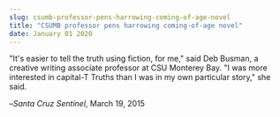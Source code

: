 ```yaml
---
slug: csumb-professor-pens-harrowing-coming-of-age-novel
title: "CSUMB professor pens harrowing coming-of-age novel"
date: January 01 2020
---
```


 
<p>
  "It's easier to tell the truth using fiction, for me," said Deb Busman, a
  creative writing associate professor at CSU Monterey Bay. "I was more
  interested in capital&#45;T Truths than I was in my own particular story," she
  said.
</p>
<p>–<em>Santa Cruz Sentinel</em>, March 19, 2015</p>
 
